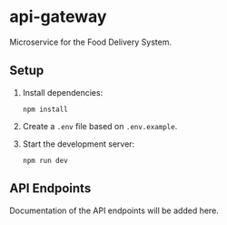 # api-gateway

Microservice for the Food Delivery System.

## Setup

1. Install dependencies:
   ```
   npm install
   ```

2. Create a `.env` file based on `.env.example`.

3. Start the development server:
   ```
   npm run dev
   ```

## API Endpoints

Documentation of the API endpoints will be added here.
